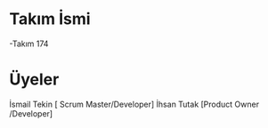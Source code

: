 # **Takım İsmi**
-Takım 174
# **Üyeler**
İsmail Tekin [ Scrum Master/Developer]
İhsan Tutak  [Product Owner /Developer]

